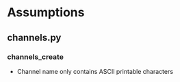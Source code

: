 # Assumptions

## channels.py
### channels_create
* Channel name only contains ASCII printable characters
